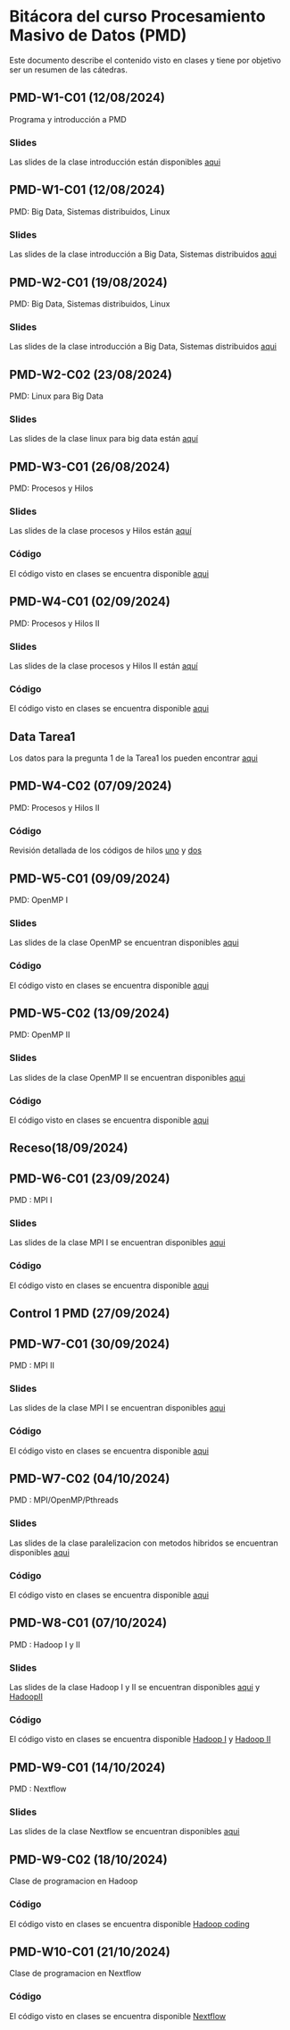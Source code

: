 # Bitácora del curso Procesamiento Masivo de Datos (PMD)

Este documento describe el contenido visto en clases y tiene por objetivo ser un resumen de las cátedras.

## PMD-W1-C01 (12/08/2024)

Programa y introducción a PMD

### Slides

Las slides de la clase introducción están disponibles [aqui](https://github.com/adigenova/uohpmd/blob/main/catedra/PMD-W1-C01/PMD-W1-C01-Int.pdf)

## PMD-W1-C01 (12/08/2024)

PMD: Big Data, Sistemas distribuidos, Linux

### Slides

Las slides de la clase introducción a Big Data, Sistemas distribuidos [aqui](https://github.com/adigenova/uohpmd/blob/main/catedra/PMD-W1-C02/PMD-W1-C02-basic_concepts.pdf)

## PMD-W2-C01 (19/08/2024)

PMD: Big Data, Sistemas distribuidos, Linux

### Slides

Las slides de la clase introducción a Big Data, Sistemas distribuidos [aqui](https://github.com/adigenova/uohpmd/blob/main/catedra/PMD-W1-C02/PMD-W1-C02-basic_concepts.pdf)

## PMD-W2-C02 (23/08/2024)

PMD: Linux para Big Data

### Slides

Las slides de la clase linux para big data están  [aquí](https://github.com/adigenova/uohpmd/blob/main/catedra/PMD-W2-C00/Linux_BD_HPC.pdf)

## PMD-W3-C01 (26/08/2024)

PMD: Procesos y Hilos

### Slides

Las slides de la clase procesos y Hilos están [aquí](https://github.com/adigenova/uohpmd/blob/main/catedra/PMD-W2-C01/PMD-W2-C01-threadsI.pdf)

### Código

El código visto en clases se encuentra disponible [aqui](https://github.com/adigenova/uohpmd/blob/main/code/Threads_C.ipynb)

## PMD-W4-C01 (02/09/2024)

PMD: Procesos y Hilos II

### Slides

Las slides de la clase procesos y Hilos II están [aquí](https://github.com/adigenova/uohpmd/blob/main/catedra/PMD-W2-C02/PMD-W2-C02-threadsII.pdf)

### Código

El código visto en clases se encuentra disponible [aqui](https://github.com/adigenova/uohpmd/blob/main/code/Pthreads_CV.ipynb)


## Data Tarea1

Los datos para la pregunta 1 de la Tarea1 los pueden encontrar [aqui](https://github.com/adigenova/uohpmd/blob/main/data/tarea1)

## PMD-W4-C02 (07/09/2024)

PMD: Procesos y Hilos II

### Código

Revisión detallada de los códigos de hilos [uno](https://github.com/adigenova/uohpmd/blob/main/code/Pthreads_CV.ipynb) y [dos](https://github.com/adigenova/uohpmd/blob/main/code/Threads_C.ipynb)


## PMD-W5-C01 (09/09/2024)

PMD: OpenMP I

### Slides

Las slides de la clase OpenMP se encuentran disponibles [aqui](https://github.com/adigenova/uohpmd/blob/main/catedra/PMD-W3-C01/PMD-W3-C01-OpenMP.pdf)

### Código

El código visto en clases se encuentra disponible [aqui](https://github.com/adigenova/uohpmd/blob/main/code/OpenMP.ipynb)

## PMD-W5-C02 (13/09/2024)

PMD: OpenMP II

### Slides

Las slides de la clase OpenMP II se encuentran disponibles [aqui](https://github.com/adigenova/uohpmd/blob/main/catedra/PMD-W3-C02/PMD-W4-C02-OpenMP-MPI.pdf)

### Código

El código visto en clases se encuentra disponible [aqui](https://github.com/adigenova/uohpmd/blob/main/code/OMP2.ipynb)


## Receso(18/09/2024)


## PMD-W6-C01 (23/09/2024)

PMD : MPI I

### Slides

Las slides de la clase MPI I  se encuentran disponibles [aqui](https://github.com/adigenova/uohpmd/blob/main/catedra/PMD-W3-C02/PMD-W4-C02-OpenMP-MPI.pdf)

### Código

El código visto en clases se encuentra disponible [aqui](https://github.com/adigenova/uohpmd/blob/main/code/MPI_I.ipynb)


## Control 1 PMD (27/09/2024)


## PMD-W7-C01 (30/09/2024)

PMD : MPI II

### Slides

Las slides de la clase MPI I  se encuentran disponibles [aqui](https://github.com/adigenova/uohpmd/blob/main/catedra/PMD-W4-C01/PMD-W4-C01-MPI-II.pdf)

### Código

El código visto en clases se encuentra disponible [aqui](https://github.com/adigenova/uohpmd/blob/main/code/MPI_II.ipynb)


## PMD-W7-C02 (04/10/2024)

PMD : MPI/OpenMP/Pthreads

### Slides

Las slides de la clase paralelizacion con metodos hibridos  se encuentran disponibles [aqui](https://github.com/adigenova/uohpmd/blob/main/catedra/PMD-W4-C02/PMD-W5-C02-Hibrid.pdf)

### Código

El código visto en clases se encuentra disponible [aqui](https://github.com/adigenova/uohpmd/blob/main/code/MPI_OPenMP.ipynb)

## PMD-W8-C01 (07/10/2024)

PMD : Hadoop I y II

### Slides

Las slides de la clase Hadoop I y II se encuentran disponibles [aqui](https://github.com/adigenova/uohpmd/blob/main/catedra/PMD-W5-C01/PMD-W6-C01-Haadoop.pdf) y [HadoopII](https://github.com/adigenova/uohpmd/blob/main/catedra/PMD-W5-C02/PMD-W6-C02-HaadoopII.pdf)

### Código

El código visto en clases se encuentra disponible [Hadoop I](https://github.com/adigenova/uohpmd/blob/main/code/HadoopI.ipynb) y [Hadoop II](https://github.com/adigenova/uohpmd/blob/main/code/HadoopI.ipynb)


## PMD-W9-C01 (14/10/2024)

PMD : Nextflow

### Slides

Las slides de la clase Nextflow se encuentran disponibles [aqui](https://github.com/adigenova/uohpmd/blob/main/catedra/PMD-W6-C01/PMD_nextflow_17102022.pdf)

## PMD-W9-C02 (18/10/2024)
Clase de programacion en Hadoop
### Código
El código visto en clases se encuentra disponible [Hadoop coding](https://github.com/adigenova/uohpmd/blob/main/code/HadoopII.ipynb)


## PMD-W10-C01 (21/10/2024)
Clase de programacion en Nextflow
### Código
El código visto en clases se encuentra disponible [Nextflow](https://github.com/adigenova/uohpmd/tree/main/code/ejemplo_nextflow_class1)

